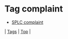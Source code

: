 <!--
title: Tag complaint
date: 2020-06-28T15:26:58.742Z
tags:
-->
# Tag complaint

 * [SPLC complaint](148261794899.md)

| [Tags](tags.md) | [Top](index.md) |
